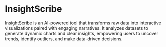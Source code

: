 # InsightScribe
InsightScribe is an AI-powered tool that transforms raw data into interactive visualizations paired with engaging narratives. It analyzes datasets to generate dynamic charts and clear insights, empowering users to uncover trends, identify outliers, and make data-driven decisions.

